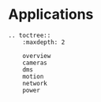 # Applications


```eval_rst
.. toctree::
    :maxdepth: 2
    
    overview
    cameras
    dms
    motion
    network
    power
```
